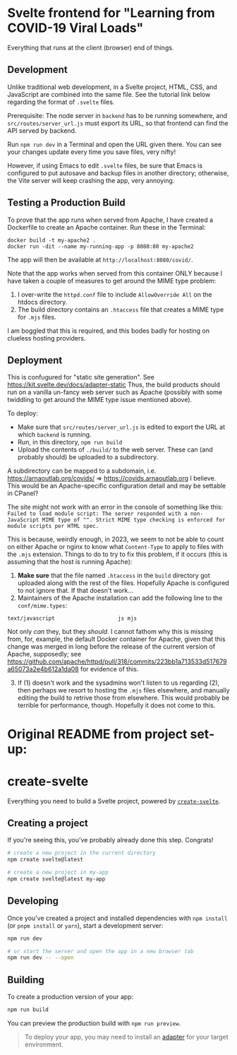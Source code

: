 # Svelte frontend for "Learning from COVID-19 Viral Loads"

Everything that runs at the client (browser) end of things.

## Development

Unlike traditional web development, in a Svelte project, HTML, CSS,  and JavaScript
are combined into the same file. See the tutorial link below regarding the format
of `.svelte` files.

Prerequisite: The node server in `backend` has to be running somewhere, and
`src/routes/server_url.js` must export its URL, so that frontend can find the API
served by backend. 

Run `npm run dev` in a Terminal and open the URL given there. You can see your changes
update every time you save files, very nifty!

However, if using Emacs to edit `.svelte` files, be sure that Emacs is configured to put autosave
and backup files in another directory; otherwise, the Vite server will keep crashing the
app, very annoying.

## Testing a Production Build

To prove that the app runs when served from Apache, I have created a Dockerfile to create
an Apache container. Run these in the Terminal:

```npm run build
docker build -t my-apache2 .
docker run -dit --name my-running-app -p 8080:80 my-apache2
```

The app will then be available at `http://localhost:8080/covid/`.

Note that the app works when served from this container ONLY because I have taken a couple of
measures to get around the MIME type problem:

1. I over-write the `httpd.conf` file to include `AllowOverride All` on the htdocs directory.
2. The build directory contains an `.htaccess` file that creates a MIME type for `.mjs` files.

I am boggled that this is required, and this bodes badly for hosting on clueless hosting
providers.

## Deployment

This is confugured for "static site generation". See https://kit.svelte.dev/docs/adapter-static
Thus, the build products should run on a vanilla un-fancy web server such as Apache (possibly with
some twiddling to get around the MIME type issue mentioned above).

To deploy:
* Make sure that `src/routes/server_url.js` is edited to export the URL at which `backend` is running.
* Run, in this directory, `npm run build`
* Upload the contents of `./build/` to the web server. These can (and probably should) be uploaded
to a subdirectory.

A subdirectory can be mapped to a subdomain, i.e. https://arnaoutlab.org/covids/ =>
https://covids.arnaoutlab.org I believe. This would be an Apache-specific configuration detail
and may be settable in CPanel?

The site might not work with an error in the console of something like this:
`Failed to load module script: The server responded with a non-JavaScript MIME type of "".
Strict MIME type checking is enforced for module scripts per HTML spec.`

This is because, weirdly enough, in 2023, we seem to not be able to count on either Apache or
nginx to know what `Content-Type` to apply to files with the `.mjs` extension. Things to do
to try to fix this problem, if it occurs (this is assuming that the host is running Apache):

1) **Make sure** that the file named `.htaccess` in the `build` directory got uploaded along with the
rest of the files. Hopefully Apache is configured to not ignore that. If that doesn't work...
2) Maintainers of the Apache installation can add the following line to the `conf/mime.types`:

`text/javascript					js mjs`

Not only *can* they, but they *should*. I cannot fathom why this is missing from, for, example,
the default Docker container for Apache, given that this change was merged in long before the
release of the current version of Apache, supposedly; see
https://github.com/apache/httpd/pull/318/commits/223bb1a713533d517679a65073a2e4b612a1da08
for evidence of this.

3) If (1) doesn't work and the sysadmins won't listen to us regarding (2), then perhaps
we resort to hosting the `.mjs` files elsewhere, and manually editing the build to retrive
those from elsewhere. This would probably be terrible for performance, though. Hopefully
it does not come to this.

# Original README from project set-up:
# create-svelte

Everything you need to build a Svelte project, powered by [`create-svelte`](https://github.com/sveltejs/kit/tree/master/packages/create-svelte).

## Creating a project

If you're seeing this, you've probably already done this step. Congrats!

```bash
# create a new project in the current directory
npm create svelte@latest

# create a new project in my-app
npm create svelte@latest my-app
```

## Developing

Once you've created a project and installed dependencies with `npm install` (or `pnpm install` or `yarn`), start a development server:

```bash
npm run dev

# or start the server and open the app in a new browser tab
npm run dev -- --open
```

## Building

To create a production version of your app:

```bash
npm run build
```

You can preview the production build with `npm run preview`.

> To deploy your app, you may need to install an [adapter](https://kit.svelte.dev/docs/adapters) for your target environment.

